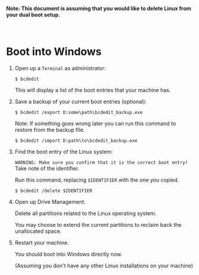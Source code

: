 #### Note: This document is assuming that you would like to delete Linux from your dual boot setup.

&nbsp;

# Boot into Windows

1. Open up a `Terminal` as administrator:

   ```
   $ bcdedit
   ```

   This will display a list of the boot entries that your machine has.

2. Save a backup of your current boot entries (optional):

   ```
   $ bcdedit /export D:some\path\bcdedit_backup.exe
   ```

   Note: If something goes wrong later you can run this command to restore from the backup file.

   ```
   $ bcdedit /import D:path\to\bcdedit_backup.exe
   ```

3. Find the boot entry of the Linux system:

   `WARNING: Make sure you confirm that it is the correct boot entry!`
   Take note of the identifier.

   Run this command, replacing `$IDENTIFIER` with the one you copied.

   ```
   $ bcdedit /delete $IDENTIFIER
   ```

4. Open up Drive Management.

   Delete all partitions related to the Linux operating system.

   You may choose to extend the current partitions to reclaim back the unallocated space.

5. Restart your machine.

   You should boot into Windows directly now.

   (Assuming you don't have any other Linux installations on your machine)
